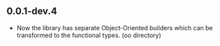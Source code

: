 ## 0.0.1-dev.4

- Now the library has separate Object-Oriented builders which can be transformed to the functional types. (oo directory)